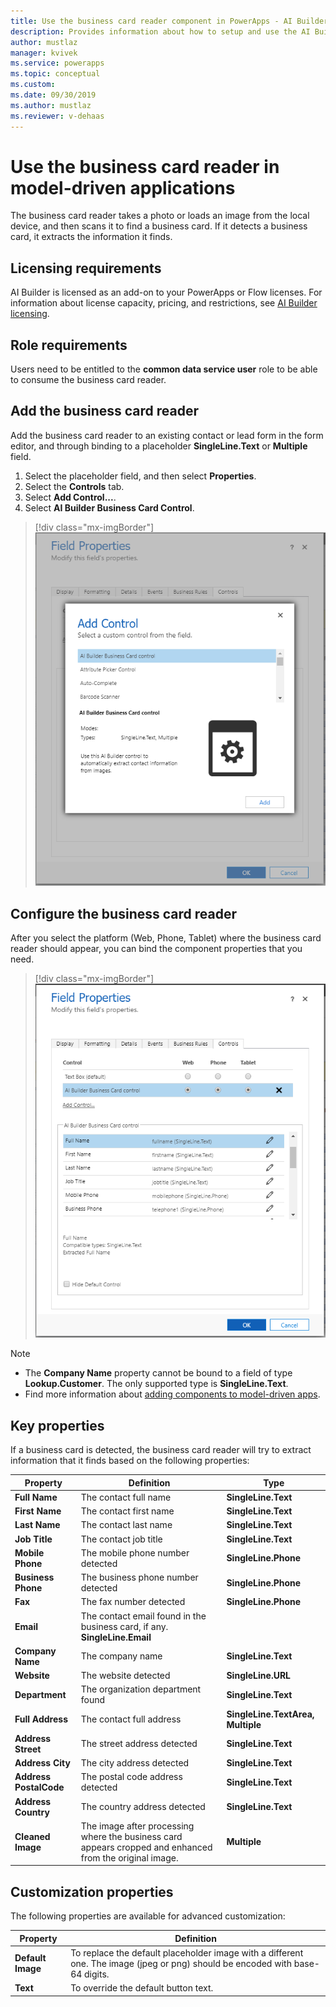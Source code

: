 ```yaml
---
title: Use the business card reader component in PowerApps - AI Builder | Microsoft Docs
description: Provides information about how to setup and use the AI Builder business card reader in model-driven apps 
author: mustlaz
manager: kvivek
ms.service: powerapps
ms.topic: conceptual
ms.custom: 
ms.date: 09/30/2019
ms.author: mustlaz
ms.reviewer: v-dehaas
---
```



# Use the business card reader in model-driven applications

 The business card reader takes a photo or loads an image from the local device, and then scans it to find a business card. If it detects a business card, it extracts the information it finds.

## Licensing requirements

AI Builder is licensed as an add-on to your PowerApps or Flow licenses. For information about license capacity, pricing, and restrictions, see [AI Builder licensing](/ai-builder/administer-licensing).

## Role requirements

Users need to be entitled to the **common data service user** role to be able to consume the business card reader.

## Add the business card reader

Add the business card reader to an existing contact or lead form in the form editor, and through binding to a placeholder **SingleLine.Text** or **Multiple** field.

1. Select the placeholder field, and then select **Properties**.
2. Select the **Controls** tab.
3. Select **Add Control...**.
4. Select **AI Builder Business Card Control**.

> [!div class="mx-imgBorder"]
> ![Form editor add control screen](media/Form-editor-add-control.PNG "Form editor add control screen")

## Configure the business card reader

After you select the platform (Web, Phone, Tablet) where the business card reader should appear, you can bind the component properties that you need.

> [!div class="mx-imgBorder"]
> ![Form editor binding properties screen](media/Form-editor-binding-properties.PNG "Form editor binding properties screen")

> [!NOTE]
>
> - The **Company Name** property cannot be bound to a field of type **Lookup.Customer**. The only supported type is **SingleLine.Text**.
> - Find more information about [adding components to model-driven apps](/powerapps/developer/component-framework/add-custom-controls-to-a-field-or-entity).

## Key properties

If a business card is detected, the business card reader will try to extract information that it finds based on the following properties:

|Property |Definition  |Type  |
|---------|---------|---------|
 |**Full Name**| The contact full name| **SingleLine.Text**|
 |**First Name**| The contact first name|**SingleLine.Text**|
 |**Last Name**| The contact last name|**SingleLine.Text**|
 |**Job Title**| The contact job title|**SingleLine.Text**|
 |**Mobile Phone**| The mobile phone number detected| **SingleLine.Phone**|
 |**Business Phone**| The business phone number detected| **SingleLine.Phone**|
 |**Fax**| The fax number detected| **SingleLine.Phone**|
 |**Email**| The contact email found in the business card, if any. **SingleLine.Email**|
 |**Company Name**| The company name|**SingleLine.Text**|
 |**Website**| The website detected| **SingleLine.URL**|
 |**Department**| The organization department found|**SingleLine.Text**|
 |**Full Address**| The contact full address|**SingleLine.TextArea, Multiple**|
 |**Address Street**| The street address detected|**SingleLine.Text**|
 |**Address City**| The city address detected|**SingleLine.Text**|
 |**Address PostalCode**| The postal code address detected|**SingleLine.Text**|
 |**Address Country**| The country address detected|**SingleLine.Text**|
 |**Cleaned Image**| The image after processing where the business card appears cropped and enhanced from the original image.|**Multiple**|

## Customization properties

The following properties are available for advanced customization:

|Property |Definition  |
|---------|---------|
 |**Default Image**| To replace the default placeholder image with a different one. The image (jpeg or png) should be encoded with base-64 digits.
 |**Text**| To override the default button text.
